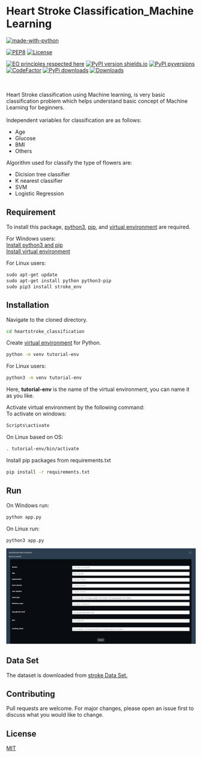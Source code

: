 # Heart Stroke Classification_Machine Learning

[![made-with-python](https://img.shields.io/badge/Made%20with-Python-1f425f.svg)](https://www.python.org/)

[![PEP8](https://img.shields.io/badge/code%20style-pep8-green.svg)](https://www.python.org/dev/peps/pep-0008/)
[![License](https://img.shields.io/badge/license-MIT-green.svg)](LICENSE.md)  

[![EO principles respected here](https://www.elegantobjects.org/badge.svg)](https://www.elegantobjects.org)
[![PyPI version shields.io](https://img.shields.io/pypi/v/enforce-pep8.svg)](https://pypi.python.org/pypi/enforce-pep8/)
[![PyPI pyversions](https://img.shields.io/pypi/pyversions/enforce-pep8.svg)](https://pypi.python.org/pypi/enforce-pep8/)
[![CodeFactor](https://www.codefactor.io/repository/github/upymake/enforce-pep8/badge)](https://www.codefactor.io/repository/github/upymake/enforce-pep8)
[![PyPi downloads](https://img.shields.io/pypi/dm/enforce-pep8.svg)](https://pypi.python.org/pypi/enforce-pep8)
[![Downloads](https://pepy.tech/badge/enforce-pep8)](https://pepy.tech/project/enforce-pep8)

</br></br>
Heart Stroke classification using Machine learning, is very basic classification problem which helps understand basic concept of Machine Learning for beginners. </br></br>
Independent variables for classification are as follows:</br>

* Age
* Glucose
* BMI
* Others

Algorithm used for classify the type of flowers are:

- Dicision tree classifier
- K nearest classifier
- SVM
- Logistic Regression

## Requirement

To install this package, [python3](https://www.python.org/), [pip](https://pypi.org/project/pip/), and [virtual environment](https://docs.python.org/3/library/venv.html) are required.

For Windows users: </br>
[Install python3 and pip](https://phoenixnap.com/kb/how-to-install-python-3-windows)</br>
[Install virtual environment](https://programwithus.com/learn-to-code/Pip-and-virtualenv-on-Windows/)

For Linux users:

```
sudo apt-get update
sudo apt-get install python python3-pip
sudo pip3 install stroke_env
```

## Installation

Navigate to the cloned directory.

```bash
cd heartstroke_classification
```

Create [virtual environment](https://docs.python.org/3/tutorial/venv.html) for Python.

```bash
python -m venv tutorial-env
```

For Linux users:

```bash
python3 -m venv tutorial-env
```

Here, **tutorial-env** is the name of the virtual environment, you can name it as you like.

Activate virtual environment by the following command: </br>
To activate on windows:

```bash
Scripts\activate
```

On Linux based on OS:

```bash
. tutorial-env/bin/activate
```

Install pip packages from requirements.txt

```bash
pip install -r requirements.txt
```

## Run

On Windows run:

```bash
python app.py
```

On Linux run:

```bash
python3 app.py
```
![Alt text](app1.png)

## Data Set

The dataset is downloaded from [stroke Data Set.](https://www.kaggle.com/datasets/fedesoriano/stroke-prediction-dataset)


## Contributing

Pull requests are welcome. For major changes, please open an issue first to discuss what you would like to change.

## License

[MIT](https://github.com/Vaaceph/iris-flower-classification/blob/master/LICENSE.md)